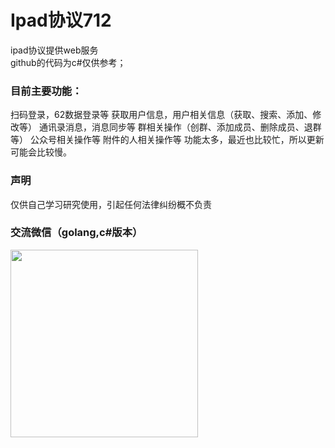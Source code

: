 # Ipad协议712

ipad协议提供web服务<br/>
github的代码为c#仅供参考；
### 目前主要功能：

扫码登录，62数据登录等
获取用户信息，用户相关信息（获取、搜索、添加、修改等）
通讯录消息，消息同步等
群相关操作（创群、添加成员、删除成员、退群等）
公众号相关操作等
附件的人相关操作等
功能太多，最近也比较忙，所以更新可能会比较慢。
### 声明

仅供自己学习研究使用，引起任何法律纠纷概不负责

### 交流微信（golang,c#版本）
 <img src="https://buckettest-file2.oss-cn-shanghai.aliyuncs.com/1111.png" width = "300" height = "300" alt="" align=center />
